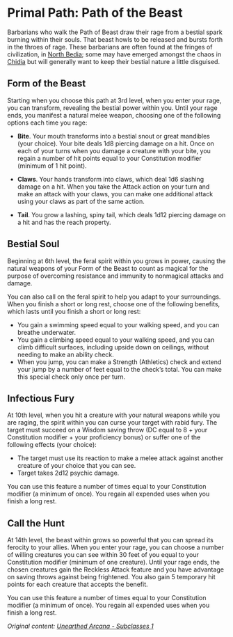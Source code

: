 # Primal Path: Path of the Beast
Barbarians who walk the Path of Beast draw their rage from a bestial spark burning within their souls. That beast howls to be released and bursts forth in the throes of rage. These barbarians are often found at the fringes of civilization, in [North Bedia](/Nations/Bedia.md); some may have emerged amongst the chaos in [Chidia](/Geography/Chidia.md) but will generally want to keep their bestial nature a little disguised.

## Form of the Beast
Starting when you choose this path at 3rd level, when you enter your rage, you can transform, revealing the bestial power within you. Until your rage ends, you manifest a natural melee weapon, choosing one of the following options each time you rage:

* **Bite**. Your mouth transforms into a bestial snout or great mandibles (your choice). Your bite deals 1d8 piercing damage on a hit. Once on each of your turns when you damage a creature with your bite, you regain a number of hit points equal to your Constitution modifier (minimum of 1 hit point).

* **Claws**. Your hands transform into claws, which deal 1d6 slashing damage on a hit. When you take the Attack action on your turn and make an attack with your claws, you can make one additional attack using your claws as part of the same action.

* **Tail**. You grow a lashing, spiny tail, which deals 1d12 piercing damage on a hit and has the reach property.

## Bestial Soul
Beginning at 6th level, the feral spirit within you grows in power, causing the natural weapons of your Form of the Beast to count as magical for the purpose of overcoming resistance and immunity to nonmagical attacks and damage.

You can also call on the feral spirit to help you adapt to your surroundings. When you finish a short or long rest, choose one of the following benefits, which lasts until you finish a short or long rest:

* You gain a swimming speed equal to your walking speed, and you can breathe underwater.
* You gain a climbing speed equal to your walking speed, and you can climb difficult surfaces, including upside down on ceilings, without needing to make an ability check.
* When you jump, you can make a Strength (Athletics) check and extend your jump by a number of feet equal to the check’s total. You can make this special check only once per turn.

## Infectious Fury
At 10th level, when you hit a creature with your natural weapons while you are raging, the spirit within you can curse your target with rabid fury. The target must succeed on a Wisdom saving throw (DC equal to 8 + your Constitution modifier + your proficiency bonus) or suffer one of the following effects (your choice):

* The target must use its reaction to make a melee attack against another creature of your choice that you can see.
* Target takes 2d12 psychic damage.

You can use this feature a number of times equal to your Constitution modifier (a minimum of once). You regain all expended uses when you finish a long rest.

## Call the Hunt
At 14th level, the beast within grows so powerful that you can spread its ferocity to your allies. When you enter your rage, you can choose a number of willing creatures you can see within 30 feet of you equal to your Constitution modifier (minimum of one creature). Until your rage ends, the chosen creatures gain the Reckless Attack feature and you have advantage on saving throws against being frightened. You also gain 5 temporary hit points for each creature that accepts the benefit.

You can use this feature a number of times equal to your Constitution modifier (a minimum of once). You regain all expended uses when you finish a long rest.

*Original content: [Unearthed Arcana - Subclasses 1](https://dnd.wizards.com/articles/unearthed-arcana/subclasses1)*
